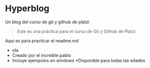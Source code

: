 # Hyperblog
Un blog del curso de git y github de platzi
>Este es una práctica para el curso de Git y Github de Platzi

Aqui es para practicar el readme.md
* ola
* Creado por el increible pablo
* Incluye ejempolos en windows
*Disponible para todas las edades